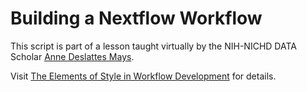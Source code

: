 # Building a Nextflow Workflow

This script is part of a lesson taught virtually by the NIH-NICHD DATA Scholar [Anne Deslattes Mays](@adeslatt).   

Visit [The Elements of Style in Workflow Development](https://nih-nichd.github.io) for details.

